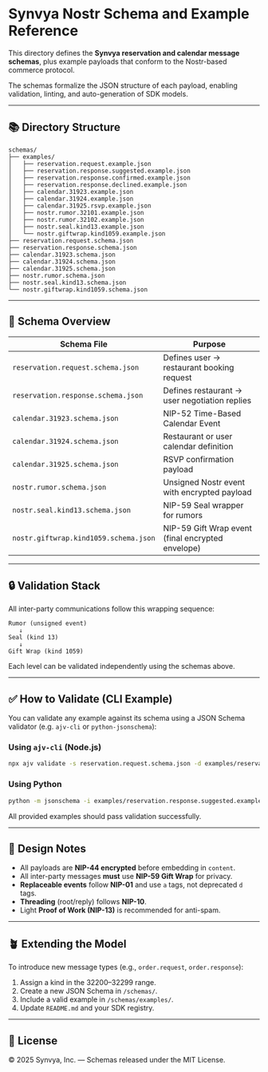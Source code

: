 # Synvya Nostr Schema and Example Reference

This directory defines the **Synvya reservation and calendar message schemas**, plus example payloads that conform to the Nostr-based commerce protocol.

The schemas formalize the JSON structure of each payload, enabling validation, linting, and auto-generation of SDK models.

---

## 📚 Directory Structure

```
schemas/
├── examples/
│   ├── reservation.request.example.json
│   ├── reservation.response.suggested.example.json
│   ├── reservation.response.confirmed.example.json
│   ├── reservation.response.declined.example.json
│   ├── calendar.31923.example.json
│   ├── calendar.31924.example.json
│   ├── calendar.31925.rsvp.example.json
│   ├── nostr.rumor.32101.example.json
│   ├── nostr.rumor.32102.example.json
│   ├── nostr.seal.kind13.example.json
│   └── nostr.giftwrap.kind1059.example.json
├── reservation.request.schema.json
├── reservation.response.schema.json
├── calendar.31923.schema.json
├── calendar.31924.schema.json
├── calendar.31925.schema.json
├── nostr.rumor.schema.json
├── nostr.seal.kind13.schema.json
└── nostr.giftwrap.kind1059.schema.json
```

---

## 🧩 Schema Overview

| Schema File | Purpose |
|--------------|----------|
| `reservation.request.schema.json` | Defines user → restaurant booking request |
| `reservation.response.schema.json` | Defines restaurant → user negotiation replies |
| `calendar.31923.schema.json` | NIP-52 Time-Based Calendar Event |
| `calendar.31924.schema.json` | Restaurant or user calendar definition |
| `calendar.31925.schema.json` | RSVP confirmation payload |
| `nostr.rumor.schema.json` | Unsigned Nostr event with encrypted payload |
| `nostr.seal.kind13.schema.json` | NIP-59 Seal wrapper for rumors |
| `nostr.giftwrap.kind1059.schema.json` | NIP-59 Gift Wrap event (final encrypted envelope) |

---

## 🔒 Validation Stack

All inter-party communications follow this wrapping sequence:

```
Rumor (unsigned event)
   ↓
Seal (kind 13)
   ↓
Gift Wrap (kind 1059)
```

Each level can be validated independently using the schemas above.

---

## ✅ How to Validate (CLI Example)

You can validate any example against its schema using a JSON Schema validator (e.g. `ajv-cli` or `python-jsonschema`):

### Using `ajv-cli` (Node.js)
```bash
npx ajv validate -s reservation.request.schema.json -d examples/reservation.request.example.json
```

### Using Python
```bash
python -m jsonschema -i examples/reservation.response.suggested.example.json reservation.response.schema.json
```

All provided examples should pass validation successfully.

---

## 🧠 Design Notes

- All payloads are **NIP-44 encrypted** before embedding in `content`.
- All inter-party messages **must** use **NIP-59 Gift Wrap** for privacy.
- **Replaceable events** follow **NIP-01** and use `a` tags, not deprecated `d` tags.
- **Threading** (root/reply) follows **NIP-10**.
- Light **Proof of Work (NIP-13)** is recommended for anti-spam.

---

## 🪴 Extending the Model

To introduce new message types (e.g., `order.request`, `order.response`):

1. Assign a kind in the 32200–32299 range.
2. Create a new JSON Schema in `/schemas/`.
3. Include a valid example in `/schemas/examples/`.
4. Update `README.md` and your SDK registry.

---

## 🧾 License

© 2025 Synvya, Inc. — Schemas released under the MIT License.
